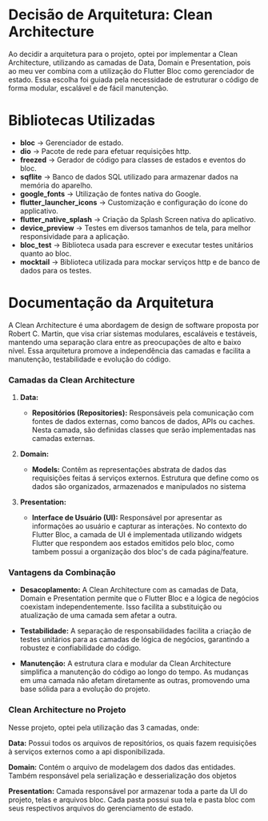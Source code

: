 # Decisão de Arquitetura: Clean Architecture

Ao decidir a arquitetura para o projeto, optei por implementar a Clean Architecture, utilizando as camadas de Data, Domain e Presentation, pois ao meu ver combina com a utilização do Flutter Bloc como gerenciador de estado. Essa escolha foi guiada pela necessidade de estruturar o código de forma modular, escalável e de fácil manutenção.


# Bibliotecas Utilizadas

- **bloc** -> Gerenciador de estado.
- **dio** -> Pacote de rede para efetuar requisições http.
- **freezed** -> Gerador de código para classes de estados e eventos do bloc.
- **sqflite** -> Banco de dados SQL utilizado para armazenar dados na memória do aparelho.
- **google_fonts** -> Utilização de fontes nativa do Google.
- **flutter_launcher_icons** -> Customização e configuração do ícone do applicativo.
- **flutter_native_splash** -> Criação da Splash Screen nativa do aplicativo.
- **device_preview** -> Testes em diversos tamanhos de tela, para melhor responsividade para a aplicação.
- **bloc_test** -> Biblioteca usada para escrever e executar testes unitários quanto ao bloc.
- **mocktail** -> Biblioteca utilizada para mockar serviços http e de banco de dados para os testes.



# Documentação da Arquitetura
A Clean Architecture é uma abordagem de design de software proposta por Robert C. Martin, que visa criar sistemas modulares, escaláveis e testáveis, mantendo uma separação clara entre as preocupações de alto e baixo nível. Essa arquitetura promove a independência das camadas e facilita a manutenção, testabilidade e evolução do código.


### Camadas da Clean Architecture

1. **Data:**
   - **Repositórios (Repositories):** Responsáveis pela comunicação com fontes de dados externas, como bancos de dados, APIs ou caches. Nesta camada, são definidas classes que serão implementadas nas camadas externas.

2. **Domain:**
   - **Models:** Contêm as representações abstrata de dados das requisições feitas á serviços externos. Estrutura que define como os dados são organizados, armazenados e manipulados no sistema

3. **Presentation:**
   - **Interface de Usuário (UI):** Responsável por apresentar as informações ao usuário e capturar as interações. No contexto do Flutter Bloc, a camada de UI é implementada utilizando widgets Flutter que respondem aos estados emitidos pelo bloc, como tambem possui a organização dos bloc's de cada página/feature.


### Vantagens da Combinação

- **Desacoplamento:** A Clean Architecture com as camadas de Data, Domain e Presentation permite que o Flutter Bloc e a lógica de negócios coexistam independentemente. Isso facilita a substituição ou atualização de uma camada sem afetar a outra.

- **Testabilidade:** A separação de responsabilidades facilita a criação de testes unitários para as camadas de lógica de negócios, garantindo a robustez e confiabilidade do código.

- **Manutenção:** A estrutura clara e modular da Clean Architecture simplifica a manutenção do código ao longo do tempo. As mudanças em uma camada não afetam diretamente as outras, promovendo uma base sólida para a evolução do projeto.


### Clean Architecture no Projeto

Nesse projeto, optei pela utilização das 3 camadas, onde:

**Data:** Possui todos os arquivos de repositórios, os quais fazem requisições à serviços externos como a api disponibilizada.

**Domain:** Contém o arquivo de modelagem dos dados das entidades. Também responsável pela serialização e desserialização dos objetos

**Presentation:** Camada responsável por armazenar toda a parte da UI do projeto, telas e arquivos bloc. Cada pasta possui sua tela e pasta bloc com seus respectivos arquivos do gerenciamento de estado. 
